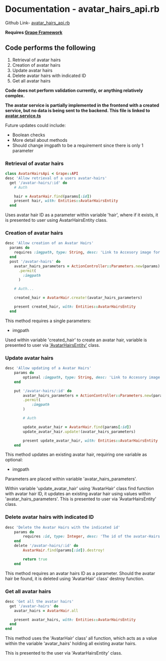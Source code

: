 # Documentation - avatar_hairs_api.rb

Github Link-
[avatar_hairs_api.rb](https://github.com/thoth-tech/dream-big/blob/d72249d788068c71962e5a760ab1e15caef50ce5/dream-big-api/app/api/avatar_hairs_api.rb)

**Requires [Grape Framework](https://github.com/ruby-grape/grape#what-is-grape)**

## Code performs the following

1. Retrieval of avatar hairs
2. Creation of avatar hairs
3. Update avatar hairs
4. Delete avatar hairs with indicated ID
5. Get all avatar hairs

**Code does not perform validation currently, or anything relatively complex.**

**The avatar service is partially implemented in the frontend with a created service, but no data is
being sent to the backend. This file is linked to
[avatar.service.ts](https://github.com/thoth-tech/dream-big/blob/d72249d788068c71962e5a760ab1e15caef50ce5/dream-big-ui/src/app/services/avatar.service.ts#L16)**

Future updates could include:

- Boolean checks
- More detail about methods
- Should change imgpath to be a requirement since there is only 1 parameter

### Retrieval of avatar hairs

```ruby
class AvatarHairsApi < Grape::API
desc 'Allow retrieval of a users avatar-hairs'
  get '/avatar-hairs/:id' do
    # Auth

    hair = AvatarHair.find(params[:id])
    present hair, with: Entities::AvatarHairsEntity
  end

```

Uses avatar hair ID as a parameter within variable 'hair', where if it exists, it is presented to
user using AvatarHairsEntity class.

### Creation of avatar hairs

```ruby
desc 'Allow creation of an Avatar Hairs'
  params do
    requires :imgpath, type: String, desc: 'Link to Accesory image for avatar-Hairs'
  end
  post '/avatar-hairs' do
    avatar_hairs_parameters = ActionController::Parameters.new(params)
      .permit(
        :imgpath
      )

    # Auth...

    created_hair = AvatarHair.create!(avatar_hairs_parameters)

    present created_hair, with: Entities::AvatarHairsEntity
  end
```

This method requires a single parameters:

- imgpath

Used within variable 'created_hair' to create an avatar hair, variable is presented to user via
['AvatarHairsEntity'](https://github.com/thoth-tech/dream-big/blob/d72249d788068c71962e5a760ab1e15caef50ce5/dream-big-api/app/api/entities/avatar_hairs_entity.rb#L2)
class.

### Update avatar hairs

```ruby
desc 'Allow updating of a Avatar Hairs'
    params do
        optional :imgpath, type: String, desc: 'Link to Accesory image for avatar-Hairs'
    end

    put '/avatar-hairs/:id' do
        avatar_hairs_parameters = ActionController::Parameters.new(params)
        .permit(
            :imgpath
        )

        # Auth

        update_avatar_hair = AvatarHair.find(params[:id])
        update_avatar_hair.update!(avatar_hairs_parameters)

        present update_avatar_hair, with: Entities::AvatarHairsEntity
    end
```

This method updates an existing avatar hair, requiring one variable as optional:

- imgpath

Parameters are placed within variable 'avatar_hairs_parameters'.

Within variable 'update_avatar_hair' using 'AvatarHair' class find function with avatar hair ID, it
updates an existing avatar hair using values within 'avatar_hairs_parameters'. This is presented to
user via 'AvatarHairsEntity' class.

### Delete avatar hairs with indicated ID

```ruby
desc 'Delete the Avatar Hairs with the indicated id'
    params do
        requires :id, type: Integer, desc: 'The id of the avatar-Hairs to delete'
    end
    delete '/avatar-hairs/:id' do
        AvatarHair.find(params[:id]).destroy!

        return true
    end
```

This method requires an avatar hairs ID as a parameter. Should the avatar hair be found, it is
deleted using 'AvatarHair' class' destroy function.

### Get all avatar hairs

```ruby
desc 'Get all the avatar hairs'
  get '/avatar-hairs' do
    avatar_hairs = AvatarHair.all

    present avatar_hairs, with: Entities::AvatarHairsEntity
  end
end
```

This method uses the 'AvatarHair' class' all function, which acts as a value within the variable
'avatar_hairs' holding all existing avatar hairs.

This is presented to the user via 'AvatarHairsEntity' class.
